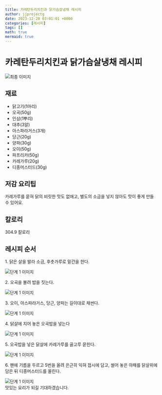 ```yaml
---
title: 카레탄두리치킨과 닭가슴살냉채 레시피
author: jjprojectg
date: 2023-12-20 03:01:01 +0000
categories: [레시피]
tags: []
math: true
mermaid: true
---
```

<meta name="og:type" content="website"/>
<meta charset="UTF-8"/>
<div class="header">
  <h1>카레탄두리치킨과 닭가슴살냉채 레시피</h1>
</div>

<div class="container my-4">
  <div class="row">
    <div class="col-12 col-md-6">
      <div class="recipe-image">
        <img src="http://www.foodsafetykorea.go.kr/uploadimg/cook/10_00667_2.png" class="step-image" alt="최종 이미지"/>
      </div>
    </div>
    <div class="col-12 col-md-6">
      <div class="ingredients">
        <h2>재료</h2>
        <ul class="card">
          <li> 닭고기(1마리) </li>
          <li>  오곡(50g) </li>
          <li>  인삼(1뿌리) </li>
          <li>  대추(3알) </li>
          <li> 아스파라거스(3개) </li>
          <li>  당근(20g) </li>
          <li>  양파(30g) </li>
          <li>  오이(50g) </li>
          <li> 파프리카(50g) </li>
          <li>  카레가루(20g) </li>
          <li>  디종머스터드(30g) </li>
</ul>
      </div>
    </div>
    <div class="col-12 col-md-6">
      <div class="ingredients">
        <h2>저감 요리팁</h2>
        <div class="card"> 
          <p>
            카레가루를 묻혀 닭의 비릿한 맛도 없애고, 별도의 소금을 넣지 않아도 맛이 좋게 만들 수 있어요.
          </p>
        </div>
      </div>
      <div class="ingredients">
        <h2>칼로리</h2>
        <div class="card"> 
          <p>
            304.9 칼로리
          </p>
        </div>
      </div>
    </div>
  </div>

  <h2 class="my-4">레시피 순서</h2>
  <div class="card recipe-card">
    <div class="card-body recipe-step">
      <p class="card-text step-description">1. 닭은 살을 발라 소금, 후춧가루로
밑간을 한다.</p>
      <img src="http://www.foodsafetykorea.go.kr/uploadimg/cook/20_00667_1.png" alt="단계 1 이미지" class="step-image"/>
    </div>
  </div>
  <div class="card recipe-card">
    <div class="card-body recipe-step">
      <p class="card-text step-description">2. 오곡을 불려 밥을 짓는다.</p>
      <img src="http://www.foodsafetykorea.go.kr/uploadimg/cook/20_00667_2.png" alt="단계 1 이미지" class="step-image"/>
    </div>
  </div>
  <div class="card recipe-card">
    <div class="card-body recipe-step">
      <p class="card-text step-description">3. 오이, 아스파라거스, 당근, 양파는
길이대로 채썬다.</p>
      <img src="http://www.foodsafetykorea.go.kr/uploadimg/cook/20_00667_3.png" alt="단계 1 이미지" class="step-image"/>
    </div>
  </div>
  <div class="card recipe-card">
    <div class="card-body recipe-step">
      <p class="card-text step-description">4. 닭살에 지어 놓은 오곡밥을 넣는다</p>
      <img src="http://www.foodsafetykorea.go.kr/uploadimg/cook/20_00667_4.png" alt="단계 1 이미지" class="step-image"/>
    </div>
  </div>
  <div class="card recipe-card">
    <div class="card-body recipe-step">
      <p class="card-text step-description">5. 오곡밥을 넣은 닭살에 카레가루를
골고루 묻힌다.</p>
      <img src="http://www.foodsafetykorea.go.kr/uploadimg/cook/20_00667_5.png" alt="단계 1 이미지" class="step-image"/>
    </div>
  </div>
  <div class="card recipe-card">
    <div class="card-body recipe-step">
      <p class="card-text step-description">6. 팬에 기름을 두르고 5번을 올려 은근히
익혀 접시에 담고, 썰어 놓은 야채를
닭살위에 담은 뒤 디종머스터드를
올린다.</p>
      <img src="http://www.foodsafetykorea.go.kr/uploadimg/cook/20_00667_6.png" alt="단계 1 이미지" class="step-image"/>
    </div>
  </div>

</div>
맛있는 요리가 되길 기대하겠습니다.
